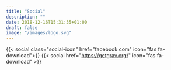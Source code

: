 ```yaml
---
title: "Social"
description: ""
date: 2018-12-16T15:31:35+01:00
draft: false
image: "/images/logo.svg"
---
```


{{< social class="social-icon" href="facebook.com" icon="fas fa-download">}}
{{< social href="https://getgrav.org/" icon="fas fa-download" >}}
